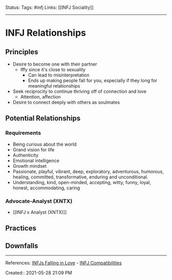 Status:
Tags: #infj
Links: [[INFJ Sociality]]
___
# INFJ Relationships
## Principles
- Desire to become one with their partner
	- Iffy since it's close to sexuality
		- Can lead to misinterpretation
		- Ends up making people fall for you, especially if they long for meaningful relationships
- Seek reciprocity to continue thriving off of connection and love
	- Attention, affection
- Desire to connect deeply with others as soulmates

## Potential Relationships
### Requirements
- Being curious about the world
- Grand vision for life
- Authenticity
- Emotional intelligence
- Growth mindset
- Passionate, playful, vibrant, deep, exploratory, adventurous, humorous, healing, committed, transformative, enduring and unconditional.
- Understanding, kind, open-minded, accepting, witty, funny, loyal, honest, accommodating, caring
### Advocate-Analyst (XNTX)
- [[INFJ x Analyst (XNTX)]]
## Practices

## Downfalls

___
References: [INFJs Falling in Love](https://introvertdear.com/news/7-confessions-about-falling-in-love-as-an-infj/) - [INFJ Compatibilities](https://www.truity.com/personality-type/INFJ/relationships)

Created:: 2021-05-28 21:09 PM